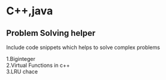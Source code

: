 # C++,java
## Problem Solving helper

Include code snippets which helps to solve complex problems<br />

1.Biginteger <br />
2.Virtual Functions in c++ <br />
3.LRU chace<br />
